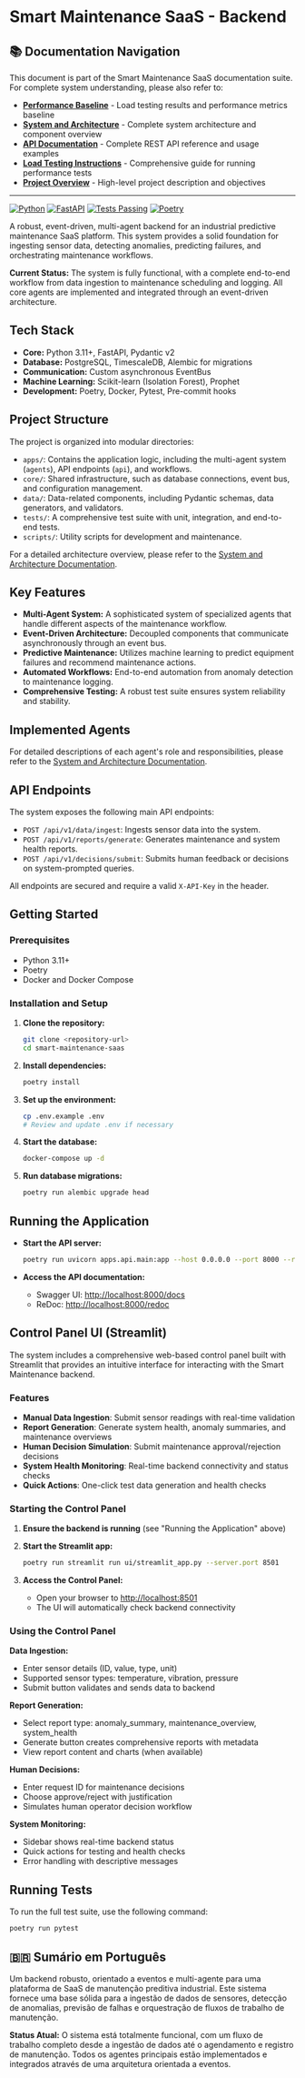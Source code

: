 # Smart Maintenance SaaS - Backend

## 📚 Documentation Navigation

This document is part of the Smart Maintenance SaaS documentation suite. For complete system understanding, please also refer to:

- **[Performance Baseline](./docs/PERFORMANCE_BASELINE.md)** - Load testing results and performance metrics baseline
- **[System and Architecture](./docs/SYSTEM_AND_ARCHITECTURE.md)** - Complete system architecture and component overview
- **[API Documentation](./docs/api.md)** - Complete REST API reference and usage examples  
- **[Load Testing Instructions](./docs/LOAD_TESTING_INSTRUCTIONS.md)** - Comprehensive guide for running performance tests
- **[Project Overview](../README.md)** - High-level project description and objectives

---

[![Python](https://img.shields.io/badge/Python-3.11+-blue.svg)](https://www.python.org/downloads/)
[![FastAPI](https://img.shields.io/badge/FastAPI-0.104+-green.svg)](https://fastapi.tiangolo.com/)
[![Tests Passing](https://img.shields.io/badge/Tests-Passing-brightgreen.svg)](#running-tests)
[![Poetry](https://img.shields.io/badge/Poetry-Dependency%20Management-blue.svg)](https://python-poetry.org/)

A robust, event-driven, multi-agent backend for an industrial predictive maintenance SaaS platform. This system provides a solid foundation for ingesting sensor data, detecting anomalies, predicting failures, and orchestrating maintenance workflows.

**Current Status:** The system is fully functional, with a complete end-to-end workflow from data ingestion to maintenance scheduling and logging. All core agents are implemented and integrated through an event-driven architecture.

## Tech Stack

- **Core:** Python 3.11+, FastAPI, Pydantic v2
- **Database:** PostgreSQL, TimescaleDB, Alembic for migrations
- **Communication:** Custom asynchronous EventBus
- **Machine Learning:** Scikit-learn (Isolation Forest), Prophet
- **Development:** Poetry, Docker, Pytest, Pre-commit hooks

## Project Structure

The project is organized into modular directories:

- `apps/`: Contains the application logic, including the multi-agent system (`agents`), API endpoints (`api`), and workflows.
- `core/`: Shared infrastructure, such as database connections, event bus, and configuration management.
- `data/`: Data-related components, including Pydantic schemas, data generators, and validators.
- `tests/`: A comprehensive test suite with unit, integration, and end-to-end tests.
- `scripts/`: Utility scripts for development and maintenance.

For a detailed architecture overview, please refer to the [System and Architecture Documentation](./docs/SYSTEM_AND_ARCHITECTURE.md).

## Key Features

- **Multi-Agent System:** A sophisticated system of specialized agents that handle different aspects of the maintenance workflow.
- **Event-Driven Architecture:** Decoupled components that communicate asynchronously through an event bus.
- **Predictive Maintenance:** Utilizes machine learning to predict equipment failures and recommend maintenance actions.
- **Automated Workflows:** End-to-end automation from anomaly detection to maintenance logging.
- **Comprehensive Testing:** A robust test suite ensures system reliability and stability.

## Implemented Agents

For detailed descriptions of each agent's role and responsibilities, please refer to the [System and Architecture Documentation](./docs/SYSTEM_AND_ARCHITECTURE.md#22-agent-descriptions).

## API Endpoints

The system exposes the following main API endpoints:

- `POST /api/v1/data/ingest`: Ingests sensor data into the system.
- `POST /api/v1/reports/generate`: Generates maintenance and system health reports.
- `POST /api/v1/decisions/submit`: Submits human feedback or decisions on system-prompted queries.

All endpoints are secured and require a valid `X-API-Key` in the header.

## Getting Started

### Prerequisites

- Python 3.11+
- Poetry
- Docker and Docker Compose

### Installation and Setup

1. **Clone the repository:**

    ```bash
    git clone <repository-url>
    cd smart-maintenance-saas
    ```

2. **Install dependencies:**

    ```bash
    poetry install
    ```

3. **Set up the environment:**

    ```bash
    cp .env.example .env
    # Review and update .env if necessary
    ```

4. **Start the database:**

    ```bash
    docker-compose up -d
    ```

5. **Run database migrations:**

    ```bash
    poetry run alembic upgrade head
    ```

## Running the Application

- **Start the API server:**

    ```bash
    poetry run uvicorn apps.api.main:app --host 0.0.0.0 --port 8000 --reload
    ```

- **Access the API documentation:**
  - Swagger UI: [http://localhost:8000/docs](http://localhost:8000/docs)
  - ReDoc: [http://localhost:8000/redoc](http://localhost:8000/redoc)

## Control Panel UI (Streamlit)

The system includes a comprehensive web-based control panel built with Streamlit that provides an intuitive interface for interacting with the Smart Maintenance backend.

### Features

- **Manual Data Ingestion**: Submit sensor readings with real-time validation
- **Report Generation**: Generate system health, anomaly summaries, and maintenance overviews
- **Human Decision Simulation**: Submit maintenance approval/rejection decisions
- **System Health Monitoring**: Real-time backend connectivity and status checks
- **Quick Actions**: One-click test data generation and health checks

### Starting the Control Panel

1. **Ensure the backend is running** (see "Running the Application" above)

2. **Start the Streamlit app:**

    ```bash
    poetry run streamlit run ui/streamlit_app.py --server.port 8501
    ```

3. **Access the Control Panel:**
   - Open your browser to [http://localhost:8501](http://localhost:8501)
   - The UI will automatically check backend connectivity

### Using the Control Panel

**Data Ingestion:**
- Enter sensor details (ID, value, type, unit)
- Supported sensor types: temperature, vibration, pressure
- Submit button validates and sends data to backend

**Report Generation:**
- Select report type: anomaly_summary, maintenance_overview, system_health
- Generate button creates comprehensive reports with metadata
- View report content and charts (when available)

**Human Decisions:**
- Enter request ID for maintenance decisions
- Choose approve/reject with justification
- Simulates human operator decision workflow

**System Monitoring:**
- Sidebar shows real-time backend status
- Quick actions for testing and health checks
- Error handling with descriptive messages

## Running Tests

To run the full test suite, use the following command:

```bash
poetry run pytest
```

## 🇧🇷 Sumário em Português

Um backend robusto, orientado a eventos e multi-agente para uma plataforma de SaaS de manutenção preditiva industrial. Este sistema fornece uma base sólida para a ingestão de dados de sensores, detecção de anomalias, previsão de falhas e orquestração de fluxos de trabalho de manutenção.

**Status Atual:** O sistema está totalmente funcional, com um fluxo de trabalho completo desde a ingestão de dados até o agendamento e registro de manutenção. Todos os agentes principais estão implementados e integrados através de uma arquitetura orientada a eventos.
